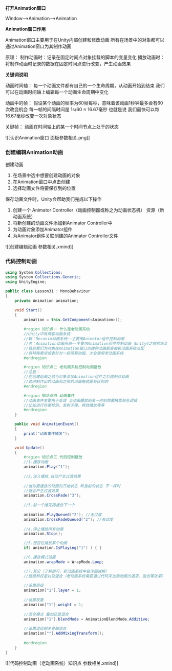 
**打开Animation窗口**

Window——>Animation——>Animation

**Animation窗口作用**

Animation窗口主要用于在Unity内部创建和修改动画
所有在场景中的对象都可以通过Animation窗口为其制作动画

原理：
制作动画时：记录在固定时间点对象挂载的脚本的变量变化
播放动画时：将制作动画时记录的数据在固定时间点进行改变，产生动画效果

**关键词说明**

动画时间轴：
每一个动画文件都有自己的一个生命周期，从动画开始到结束
我们可以在动画时间轴上编辑每一个动画生命周期中变化

动画中的帧：
假设某个动画的帧率为60帧每秒，意味着该动画1秒钟最多会有60次改变机会
每一帧的间隔时间是 1s/60 ≈ 16.67毫秒
也就是说 我们最快可以每16.67毫秒改变一次对象状态

关键帧：
动画在时间轴上的某一个时间节点上处于的状态

![[认识Animation窗口 面板参数相关.png]]

### 创建编辑Animation动画

创建动画
1. 在场景中选中想要创建动画的对象
2. 在Animation窗口中点击创建
3. 选择动画文件将要保存到的位置

保存动画文件时，Unity会帮助我们完成以下操作
1. 创建一个 Animator Controller（动画控制器或称之为动画状态机） 资源（新动画系统）
2. 将新创建的动画文件添加到Animator Controller中
3. 为动画对象添加Animator组件
4. 为Animator组件关联创建的Animator Controller文件

![[创建编辑动画 参数相关.xmind]]

### 代码控制动画

```c#
using System.Collections;
using System.Collections.Generic;
using UnityEngine;

public class Lesson31 : MonoBehaviour
{
    private Animation animation;

    void Start()
    {
        animation = this.GetComponent<Animation>();
        
        #region 知识点一 什么是老动画系统
        //Unity中有两套动画系统
        //新：Mecanim动画系统——主要用Animator组件控制动画
        //老：Animation动画系统——主要用Animation组件控制动画（Unity4之前的版本可能会用到）
        //目前我们为对象在Animation窗口创建的动画都会被新动画系统支配
        //有特殊需求或者针对一些简易动画，才会使用老动画系统
        #endregion

        #region 知识点二 老动画系统控制动画播放
        //注意：
        //在创建动画之前为对象添加Animation组件之后再制作动画
        //这时制作出的动画和之前的动画格式是有区别的
        #endregion

        #region 知识点四 动画事件
        //动画事件主要用于处理 当动画播放到某一时刻想要触发某些逻辑
        //比如进行伤害检测、发射子弹、特效播放等等
        #endregion
    }

    public void AnimationEvent()
    {
        print("动画事件触发");
    }

    void Update()
    {
		#region 知识点三 代码控制播放
        //1.播放动画
        animation.Play("1");
        
        //2.淡入播放,自动产生过渡效果
        
        //当你要播放的动画的开始状态 和当前的状态 不一样时 
        //就会产生过渡效果
        animation.CrossFade("3");
        
        //3.前一个播完再播放下一个
        
        animation.PlayQueued("2"); //无过度
        animation.CrossFadeQueued("2"); //有过度
        
        //4.停止播放所有动画
        animation.Stop();

        //5.是否在播放某个动画
        if( animation.IsPlaying("1") ) { }

        //6.播放模式设置
        animation.wrapMode = WrapMode.Loop;

        //7.其它（了解即可，新动画系统中会详细讲解）
        //层级和权重以及混合（老动画系统需要通过代码来达到动画的遮罩、融合等效果）
        
        //设置层级
        animation["1"].layer = 1;
        
        //设置权重
        animation["1"].weight = 1;
        
        //混合模式 叠加还是混合
        animation["1"].blendMode = AnimationBlendMode.Additive;
        
        //设置混组相关骨骼信息
        animation[""].AddMixingTransform();
        
        #endregion
    }
}
```

![[代码控制动画（老动画系统）知识点 参数相关.xmind]]

